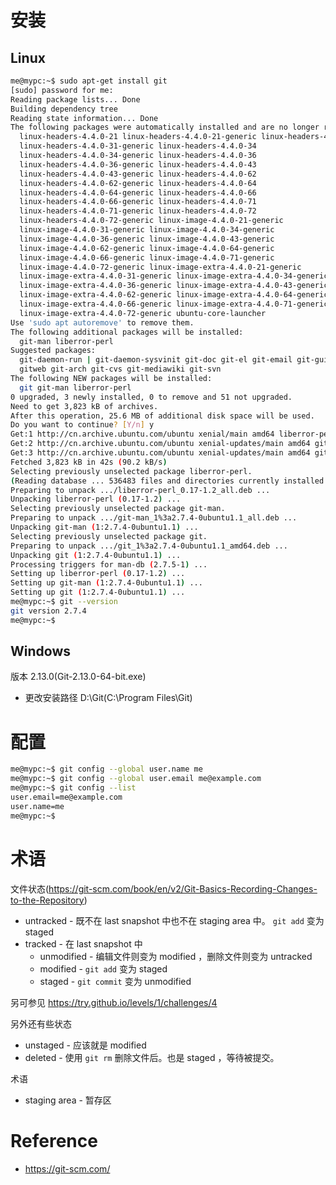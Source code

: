 # 安装
## Linux
```bash
me@mypc:~$ sudo apt-get install git
[sudo] password for me: 
Reading package lists... Done
Building dependency tree       
Reading state information... Done
The following packages were automatically installed and are no longer required:
  linux-headers-4.4.0-21 linux-headers-4.4.0-21-generic linux-headers-4.4.0-31
  linux-headers-4.4.0-31-generic linux-headers-4.4.0-34
  linux-headers-4.4.0-34-generic linux-headers-4.4.0-36
  linux-headers-4.4.0-36-generic linux-headers-4.4.0-43
  linux-headers-4.4.0-43-generic linux-headers-4.4.0-62
  linux-headers-4.4.0-62-generic linux-headers-4.4.0-64
  linux-headers-4.4.0-64-generic linux-headers-4.4.0-66
  linux-headers-4.4.0-66-generic linux-headers-4.4.0-71
  linux-headers-4.4.0-71-generic linux-headers-4.4.0-72
  linux-headers-4.4.0-72-generic linux-image-4.4.0-21-generic
  linux-image-4.4.0-31-generic linux-image-4.4.0-34-generic
  linux-image-4.4.0-36-generic linux-image-4.4.0-43-generic
  linux-image-4.4.0-62-generic linux-image-4.4.0-64-generic
  linux-image-4.4.0-66-generic linux-image-4.4.0-71-generic
  linux-image-4.4.0-72-generic linux-image-extra-4.4.0-21-generic
  linux-image-extra-4.4.0-31-generic linux-image-extra-4.4.0-34-generic
  linux-image-extra-4.4.0-36-generic linux-image-extra-4.4.0-43-generic
  linux-image-extra-4.4.0-62-generic linux-image-extra-4.4.0-64-generic
  linux-image-extra-4.4.0-66-generic linux-image-extra-4.4.0-71-generic
  linux-image-extra-4.4.0-72-generic ubuntu-core-launcher
Use 'sudo apt autoremove' to remove them.
The following additional packages will be installed:
  git-man liberror-perl
Suggested packages:
  git-daemon-run | git-daemon-sysvinit git-doc git-el git-email git-gui gitk
  gitweb git-arch git-cvs git-mediawiki git-svn
The following NEW packages will be installed:
  git git-man liberror-perl
0 upgraded, 3 newly installed, 0 to remove and 51 not upgraded.
Need to get 3,823 kB of archives.
After this operation, 25.6 MB of additional disk space will be used.
Do you want to continue? [Y/n] y
Get:1 http://cn.archive.ubuntu.com/ubuntu xenial/main amd64 liberror-perl all 0.17-1.2 [19.6 kB]
Get:2 http://cn.archive.ubuntu.com/ubuntu xenial-updates/main amd64 git-man all 1:2.7.4-0ubuntu1.1 [735 kB]
Get:3 http://cn.archive.ubuntu.com/ubuntu xenial-updates/main amd64 git amd64 1:2.7.4-0ubuntu1.1 [3,068 kB]
Fetched 3,823 kB in 42s (90.2 kB/s)                                            
Selecting previously unselected package liberror-perl.
(Reading database ... 536483 files and directories currently installed.)
Preparing to unpack .../liberror-perl_0.17-1.2_all.deb ...
Unpacking liberror-perl (0.17-1.2) ...
Selecting previously unselected package git-man.
Preparing to unpack .../git-man_1%3a2.7.4-0ubuntu1.1_all.deb ...
Unpacking git-man (1:2.7.4-0ubuntu1.1) ...
Selecting previously unselected package git.
Preparing to unpack .../git_1%3a2.7.4-0ubuntu1.1_amd64.deb ...
Unpacking git (1:2.7.4-0ubuntu1.1) ...
Processing triggers for man-db (2.7.5-1) ...
Setting up liberror-perl (0.17-1.2) ...
Setting up git-man (1:2.7.4-0ubuntu1.1) ...
Setting up git (1:2.7.4-0ubuntu1.1) ...
me@mypc:~$ git --version
git version 2.7.4
me@mypc:~$ 
```


## Windows
版本 2.13.0(Git-2.13.0-64-bit.exe)
- 更改安装路径 D:\Git(C:\Program Files\Git)


# 配置
```bash
me@mypc:~$ git config --global user.name me
me@mypc:~$ git config --global user.email me@example.com
me@mypc:~$ git config --list
user.email=me@example.com
user.name=me
me@mypc:~$ 
```


# 术语
文件状态(https://git-scm.com/book/en/v2/Git-Basics-Recording-Changes-to-the-Repository)
- untracked - 既不在 last snapshot 中也不在 staging area 中。 `git add` 变为 staged
- tracked - 在 last snapshot 中
  - unmodified - 编辑文件则变为 modified ，删除文件则变为 untracked
  - modified - `git add` 变为 staged
  - staged - `git commit` 变为 unmodified


另可参见 https://try.github.io/levels/1/challenges/4


另外还有些状态
- unstaged - 应该就是 modified
- deleted - 使用 `git rm` 删除文件后。也是 staged ，等待被提交。


术语
- staging area - 暂存区


# Reference
- https://git-scm.com/
